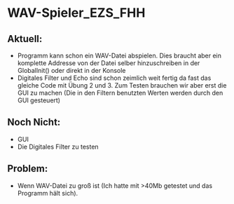 # WAV-Spieler_EZS_FHH

## Aktuell: 
- Programm kann schon ein WAV-Datei abspielen. Dies braucht aber ein komplette Addresse von der Datei selber hinzuschreiben in der GlobalInit() oder direkt in der Konsole
- Digitales Filter und Echo sind schon zeimlich weit fertig da fast das gleiche Code mit Übung 2 und 3. Zum Testen brauchen wir aber erst die GUI zu machen (Die in den Filtern benutzten Werten werden durch den GUI gesteuert)  

## Noch Nicht: 
- GUI 
- Die Digitales Filter zu testen

## Problem: 
- Wenn WAV-Datei zu groß ist (Ich hatte mit >40Mb getestet und das Programm hält sich). 

